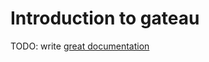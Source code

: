 # Introduction to gateau

TODO: write [great documentation](http://jacobian.org/writing/great-documentation/what-to-write/)

